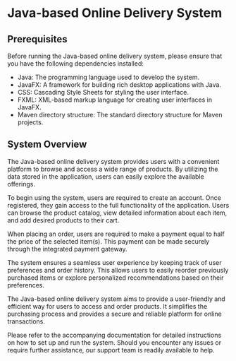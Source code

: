 # Java-based Online Delivery System

## Prerequisites
Before running the Java-based online delivery system, please ensure that you have the following dependencies installed:

- Java: The programming language used to develop the system.
- JavaFX: A framework for building rich desktop applications with Java.
- CSS: Cascading Style Sheets for styling the user interface.
- FXML: XML-based markup language for creating user interfaces in JavaFX.
- Maven directory structure: The standard directory structure for Maven projects.

## System Overview
The Java-based online delivery system provides users with a convenient platform to browse and access a wide range of products. By utilizing the data stored in the application, users can easily explore the available offerings.

To begin using the system, users are required to create an account. Once registered, they gain access to the full functionality of the application. Users can browse the product catalog, view detailed information about each item, and add desired products to their cart.

When placing an order, users are required to make a payment equal to half the price of the selected item(s). This payment can be made securely through the integrated payment gateway. 

The system ensures a seamless user experience by keeping track of user preferences and order history. This allows users to easily reorder previously purchased items or explore personalized recommendations based on their preferences.

The Java-based online delivery system aims to provide a user-friendly and efficient way for users to access and order products. It simplifies the purchasing process and provides a secure and reliable platform for online transactions.

Please refer to the accompanying documentation for detailed instructions on how to set up and run the system. Should you encounter any issues or require further assistance, our support team is readily available to help.
